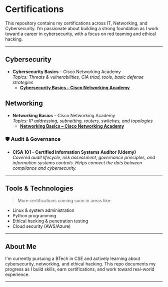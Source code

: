 # Certifications

This repository contains my certifications across IT, Networking, and Cybersecurity. I’m passionate about building a strong foundation as I work toward a career in cybersecurity, with a focus on red teaming and ethical hacking.

---

## Cybersecurity

- **Cybersecurity Basics** – Cisco Networking Academy  
  _Topics: Threats & vulnerabilities, CIA triad, tools, basic defense strategies_
  - **[Cybersecurity Basics – Cisco Networking Academy](https://www.credly.com/badges/e784197e-58e2-4459-b0e3-d24dc41df1a1/public_url)**  


## Networking

- **Networking Basics** – Cisco Networking Academy  
  _Topics: IP addressing, subnetting, routers, switches, and topologies_
  - **[Networking Basics – Cisco Networking Academy](https://www.credly.com/badges/9f5917a8-aca4-4ba3-ae0f-943872358137/public_url)** 

### 🛡️ Audit & Governance

- **CISA 101 – Certified Information Systems Auditor (Udemy)**  
  _Covered audit lifecycle, risk assessment, governance principles, and information systems controls. Helps connect the dots between compliance and cybersecurity._ 


---

## Tools & Technologies

> More certifications coming soon in areas like:
- Linux & system administration
- Python programming
- Ethical hacking & penetration testing
- Cloud security (AWS/Azure)

---

## About Me

I'm currently pursuing a BTech in CSE and actively learning about cybersecurity, networking, and ethical hacking. This repo documents my progress as I build skills, earn certifications, and work toward real-world experience.

---


